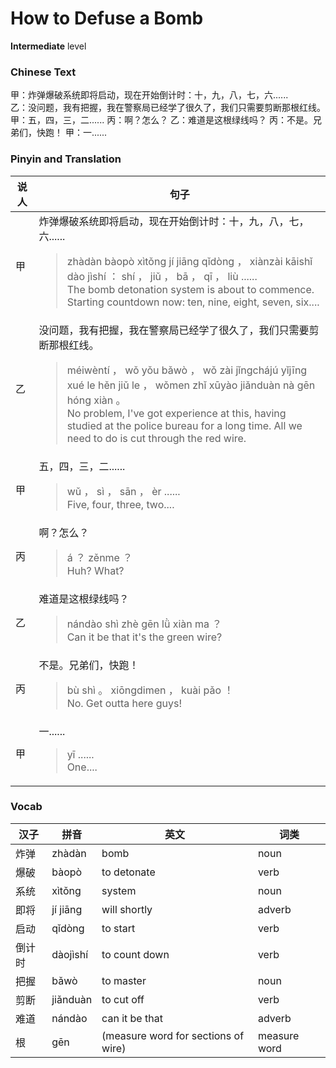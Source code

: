 # How to Defuse a Bomb
**Intermediate** level
### Chinese Text
甲：炸弹爆破系统即将启动，现在开始倒计时：十，九，八，七，六......<br />乙：没问题，我有把握，我在警察局已经学了很久了，我们只需要剪断那根红线。
甲：五，四，三，二......
丙：啊？怎么？
乙：难道是这根绿线吗？
丙：不是。兄弟们，快跑！
甲：一......

### Pinyin and Translation
|说人|句子|
|----|----|
|甲|炸弹爆破系统即将启动，现在开始倒计时：十，九，八，七，六......<blockquote>zhàdàn bàopò xìtǒng jí jiāng qǐdòng ， xiànzài kāishǐ dào jìshí ： shí ， jiǔ ， bā ， qī ， liù ......<br />The bomb detonation system is about to commence. Starting countdown now: ten, nine, eight, seven, six....</blockquote>|
|乙|没问题，我有把握，我在警察局已经学了很久了，我们只需要剪断那根红线。<blockquote>méiwèntí ， wǒ yǒu bǎwò ， wǒ zài jǐngchájú yǐjīng xué le hěn jiǔ le ， wǒmen zhǐ xūyào jiǎnduàn nà gēn hóng xiàn 。<br />No problem, I've got experience at this, having studied at the police bureau for a long time. All we need to do is cut through the red wire.</blockquote>|
|甲|五，四，三，二......<blockquote>wǔ ， sì ， sān ， èr ......<br />Five, four, three, two....</blockquote>|
|丙|啊？怎么？<blockquote>á ？ zěnme ？<br />Huh? What?</blockquote>|
|乙|难道是这根绿线吗？<blockquote>nándào shì zhè gēn lǜ xiàn ma ？<br />Can it be that it's the green wire?</blockquote>|
|丙|不是。兄弟们，快跑！<blockquote>bù shì 。 xiōngdimen ， kuài pǎo ！<br />No. Get outta here guys!</blockquote>|
|甲|一......<blockquote>yī ......<br />One....</blockquote>|
### Vocab
|汉子|拼音|英文|词类|
|----|----|----|----|
|炸弹|zhàdàn|bomb|noun|
|爆破|bàopò|to detonate|verb|
|系统|xìtǒng|system|noun|
|即将|jí jiāng|will shortly|adverb|
|启动|qǐdòng|to start|verb|
|倒计时|dàojìshí|to count down|verb|
|把握|bǎwò|to master|noun|
|剪断|jiǎnduàn|to cut off|verb|
|难道|nándào|can it be that|adverb|
|根|gēn|(measure word for sections of wire)|measure word|